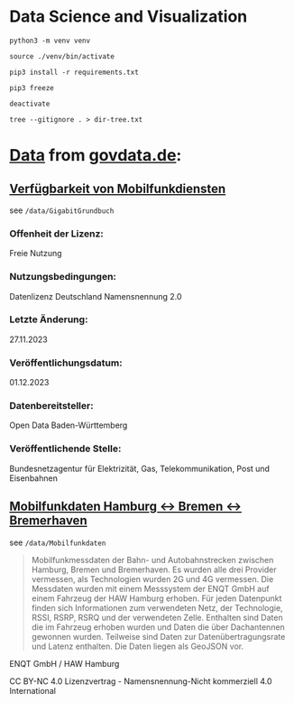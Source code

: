 Data Science and Visualization
==============================

```shell
python3 -m venv venv

source ./venv/bin/activate

pip3 install -r requirements.txt

pip3 freeze

deactivate
```

```shell
tree --gitignore . > dir-tree.txt
```


# [Data](/data) from [govdata.de](https://govdata.de):

## [Verfügbarkeit von Mobilfunkdiensten](https://gigabitgrundbuch.bund.de/GIGA/DE/MobilfunkMonitoring/Downloads/start.html)

see `/data/GigabitGrundbuch`

### Offenheit der Lizenz:

Freie Nutzung

### Nutzungsbedingungen:

Datenlizenz Deutschland Namensnennung 2.0 

### Letzte Änderung:

27.11.2023

### Veröffentlichungsdatum:

01.12.2023

### Datenbereitsteller:

Open Data Baden-Württemberg

### Veröffentlichende Stelle:

Bundesnetzagentur für Elektrizität, Gas, Telekommunikation, Post und Eisenbahnen



## [Mobilfunkdaten Hamburg <-> Bremen <-> Bremerhaven](https://www.govdata.de/web/guest/suchen/-/details/mobilfunkdaten-hamburg-bremen-bremerhaven)

see `/data/Mobilfunkdaten`

> Mobilfunkmessdaten der Bahn- und Autobahnstrecken zwischen Hamburg, Bremen und Bremerhaven.
> Es wurden alle drei Provider vermessen, als Technologien wurden 2G und 4G vermessen.
> Die Messdaten wurden mit einem Messsystem der ENQT GmbH auf einem Fahrzeug der HAW Hamburg erhoben.
> Für jeden Datenpunkt finden sich Informationen zum verwendeten Netz, der Technologie, RSSI, RSRP, RSRQ und der verwendeten Zelle.
> Enthalten sind Daten die im Fahrzeug erhoben wurden und Daten die über Dachantennen gewonnen wurden.
> Teilweise sind Daten zur Datenübertragungsrate und Latenz enthalten. Die Daten liegen als GeoJSON vor.

ENQT GmbH / HAW Hamburg

CC BY-NC 4.0 Lizenzvertrag - Namensnennung-Nicht kommerziell 4.0 International 
